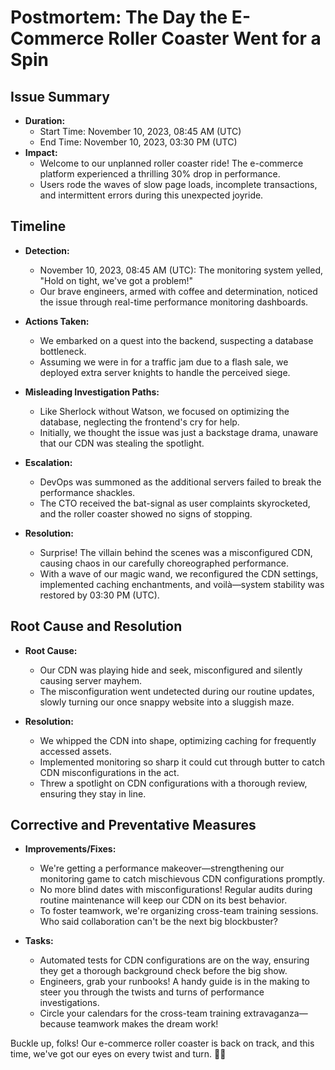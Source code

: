 # Postmortem: The Day the E-Commerce Roller Coaster Went for a Spin

## Issue Summary
- **Duration:** 
  - Start Time: November 10, 2023, 08:45 AM (UTC)
  - End Time: November 10, 2023, 03:30 PM (UTC)
- **Impact:**
  - Welcome to our unplanned roller coaster ride! The e-commerce platform experienced a thrilling 30% drop in performance.
  - Users rode the waves of slow page loads, incomplete transactions, and intermittent errors during this unexpected joyride.

## Timeline
- **Detection:**
  - November 10, 2023, 08:45 AM (UTC): The monitoring system yelled, "Hold on tight, we've got a problem!"
  - Our brave engineers, armed with coffee and determination, noticed the issue through real-time performance monitoring dashboards.

- **Actions Taken:**
  - We embarked on a quest into the backend, suspecting a database bottleneck.
  - Assuming we were in for a traffic jam due to a flash sale, we deployed extra server knights to handle the perceived siege.

- **Misleading Investigation Paths:**
  - Like Sherlock without Watson, we focused on optimizing the database, neglecting the frontend's cry for help.
  - Initially, we thought the issue was just a backstage drama, unaware that our CDN was stealing the spotlight.

- **Escalation:**
  - DevOps was summoned as the additional servers failed to break the performance shackles.
  - The CTO received the bat-signal as user complaints skyrocketed, and the roller coaster showed no signs of stopping.

- **Resolution:**
  - Surprise! The villain behind the scenes was a misconfigured CDN, causing chaos in our carefully choreographed performance.
  - With a wave of our magic wand, we reconfigured the CDN settings, implemented caching enchantments, and voilà—system stability was restored by 03:30 PM (UTC).

## Root Cause and Resolution
- **Root Cause:**
  - Our CDN was playing hide and seek, misconfigured and silently causing server mayhem.
  - The misconfiguration went undetected during our routine updates, slowly turning our once snappy website into a sluggish maze.

- **Resolution:**
  - We whipped the CDN into shape, optimizing caching for frequently accessed assets.
  - Implemented monitoring so sharp it could cut through butter to catch CDN misconfigurations in the act.
  - Threw a spotlight on CDN configurations with a thorough review, ensuring they stay in line.

## Corrective and Preventative Measures
- **Improvements/Fixes:**
  - We're getting a performance makeover—strengthening our monitoring game to catch mischievous CDN configurations promptly.
  - No more blind dates with misconfigurations! Regular audits during routine maintenance will keep our CDN on its best behavior.
  - To foster teamwork, we're organizing cross-team training sessions. Who said collaboration can't be the next big blockbuster?

- **Tasks:**
  - Automated tests for CDN configurations are on the way, ensuring they get a thorough background check before the big show.
  - Engineers, grab your runbooks! A handy guide is in the making to steer you through the twists and turns of performance investigations.
  - Circle your calendars for the cross-team training extravaganza—because teamwork makes the dream work!

Buckle up, folks! Our e-commerce roller coaster is back on track, and this time, we've got our eyes on every twist and turn. 🎢✨
